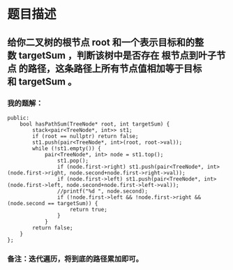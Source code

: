 # 题目描述
## 给你二叉树的根节点 root 和一个表示目标和的整数 targetSum ，判断该树中是否存在 根节点到叶子节点 的路径，这条路径上所有节点值相加等于目标和 targetSum 。
### 我的题解：
```class Solution {
public:
    bool hasPathSum(TreeNode* root, int targetSum) {
        stack<pair<TreeNode*, int>> st1;
        if (root == nullptr) return false;
        st1.push(pair<TreeNode*, int>(root, root->val));
        while (!st1.empty()) {
            pair<TreeNode*, int> node = st1.top();
                st1.pop();
                if (node.first->right) st1.push(pair<TreeNode*, int> (node.first->right, node.second+node.first->right->val));  
                if (node.first->left) st1.push(pair<TreeNode*, int> (node.first->left, node.second+node.first->left->val)); 
                //printf("%d ", node.second);
                if (!node.first->left && !node.first->right && (node.second == targetSum)) {
                    return true;
                }
            }
        return false;
    }
};
```
### **备注**：迭代遍历，将到底的路径累加即可。